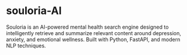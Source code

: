 # souloria-AI
Souloria is an AI-powered mental health search engine designed to intelligently retrieve and summarize relevant content around depression, anxiety, and emotional wellness. Built with Python, FastAPI, and modern NLP techniques.
